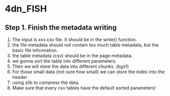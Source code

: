 # 4dn_FISH

## Step 1. Finish the metadata writing
1. The input is xxx.csv file. It should be in the write() function.
2. the file metadata should not contain too much table metadata, but the basic file information.
3. the table metadata (csv) should be in the page metadata.
4. we gonna sort the table into different parameters.
5. Then we will store the data into different chunks. (bgzf)
6. For those small data (not sure how small) we can store the index into the header
7. using zlib to compress the data. 
8. Make sure that every csv tables have the default sorted parameters!
